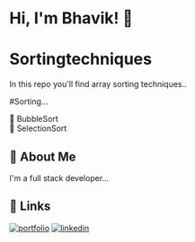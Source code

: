 
# Hi, I'm Bhavik! 👋


# Sortingtechniques
In this repo you'll find array sorting techniques..

#Sorting...

🧠 BubbleSort                                                                                                                                                
🧠 SelectionSort


## 🚀 About Me
I'm a full stack developer...




## 🔗 Links
[![portfolio](https://img.shields.io/badge/my_portfolio-000?style=for-the-badge&logo=ko-fi&logoColor=white)](https://bhavik-portfolio.netlify.app/)
[![linkedin](https://img.shields.io/badge/linkedin-0A66C2?style=for-the-badge&logo=linkedin&logoColor=white)](https://www.linkedin.com/in/bhavik-prajapati-67b458163/)


